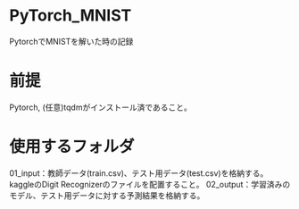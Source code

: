 # PyTorch_MNIST
PytorchでMNISTを解いた時の記録

# 前提
Pytorch, (任意)tqdmがインストール済であること。

# 使用するフォルダ
01_input：教師データ(train.csv)、テスト用データ(test.csv)を格納する。kaggleのDigit Recognizerのファイルを配置すること。
02_output：学習済みのモデル、テスト用データに対する予測結果を格納する。
